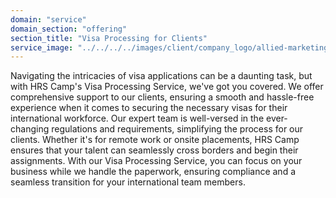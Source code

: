 ```yaml
---
domain: "service"
domain_section: "offering"
section_title: "Visa Processing for Clients"
service_image: "../../../../images/client/company_logo/allied-marketing.png"
---
```


Navigating the intricacies of visa applications can be a daunting task, but with HRS Camp's Visa Processing Service, we've got you covered. We offer comprehensive support to our clients, ensuring a smooth and hassle-free experience when it comes to securing the necessary visas for their international workforce. Our expert team is well-versed in the ever-changing regulations and requirements, simplifying the process for our clients. Whether it's for remote work or onsite placements, HRS Camp ensures that your talent can seamlessly cross borders and begin their assignments. With our Visa Processing Service, you can focus on your business while we handle the paperwork, ensuring compliance and a seamless transition for your international team members.
